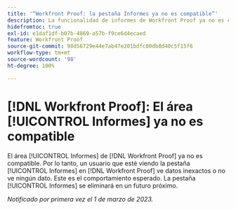 ```yaml
---
title: '“Workfront Proof: la pestaña Informes ya no es compatible”'
description: La funcionalidad de informes de Workfront Proof ya no es compatible. Por lo tanto, un usuario que ve la pestaña Informes en Workfront Proof ve datos inexactos o no ve datos en absoluto. Este es el comportamiento esperado. La pestaña Informes se eliminará en un futuro próximo.
hidefromtoc: true
exl-id: e1daf1df-b07b-4869-a57b-f9ce6d4ecaed
feature: Workfront Proof
source-git-commit: 98d56729e44e7ab47e201bdfc00db8d40c5f15f6
workflow-type: tm+mt
source-wordcount: '98'
ht-degree: 100%

---
```


# [!DNL Workfront Proof]: El área [!UICONTROL Informes] ya no es compatible

<!--Requested article-->

El área [!UICONTROL Informes] de [!DNL Workfront Proof] ya no es compatible. Por lo tanto, un usuario que esté viendo la pestaña [!UICONTROL Informes] en [!DNL Workfront Proof] ve datos inexactos o no ve ningún dato. Este es el comportamiento esperado. La pestaña [!UICONTROL Informes] se eliminará en un futuro próximo.

_Notificado por primera vez el 1 de marzo de 2023._
